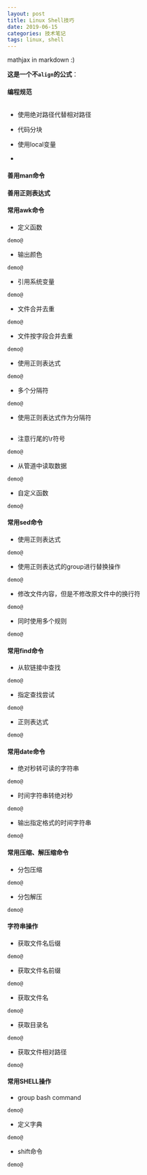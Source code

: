 ```yaml
---
layout: post
title: Linux Shell技巧
date: 2019-06-15
categories: 技术笔记 
tags: linux, shell 
---
```


mathjax in markdown :)

**这是一个不`align`的公式**：

#### 编程规范
``` console

```

* 使用绝对路径代替相对路径

* 代码分块

* 使用local变量

* 

#### 善用man命令


#### 善用正则表达式

#### 常用awk命令
* 定义函数
``` console
demo@

```
* 输出颜色
``` console
demo@

```
* 引用系统变量
``` console
demo@

```
* 文件合并去重
``` console
demo@

```
* 文件按字段合并去重
``` console
demo@

```

* 使用正则表达式
``` console
demo@

```
* 多个分隔符
``` console
demo@

```

* 使用正则表达式作为分隔符
``` console
```


* 注意行尾的\r符号
``` console
demo@

```
* 从管道中读取数据
``` console
demo@

```
* 自定义函数
``` console
demo@

```


#### 常用sed命令
* 使用正则表达式
``` console
demo@

```
* 使用正则表达式的group进行替换操作
``` console
demo@

```
* 修改文件内容，但是不修改原文件中的换行符
``` console
demo@

```
* 同时使用多个规则
``` console
demo@

```


#### 常用find命令
* 从软链接中查找
``` console
demo@

```
* 指定查找尝试
``` console
demo@

```
* 正则表达式
``` console
demo@

```

#### 常用date命令
* 绝对秒转可读的字符串
``` console
demo@

```

* 时间字符串转绝对秒
``` console
demo@

```

* 输出指定格式的时间字符串
``` console
demo@

```

#### 常用压缩、解压缩命令
* 分包压缩
``` console
demo@

```

* 分包解压
``` console
demo@

```

#### 字符串操作
* 获取文件名后缀
``` console
demo@

```
* 获取文件名前缀
``` console
demo@

```

* 获取文件名
``` console
demo@

```

* 获取目录名
``` console
demo@

```

* 获取文件相对路径
``` console
demo@

```


#### 常用SHELL操作
* group bash command
``` console
demo@

```

* 定义字典
``` console
demo@

```

* shift命令
``` console
demo@

```
